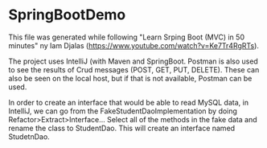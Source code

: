 # SpringBootDemo

This file was generated while following "Learn Srping Boot (MVC) in 50 minutes" ny Iam Djalas (https://www.youtube.com/watch?v=Ke7Tr4RgRTs).

The project uses IntelliJ (with Maven and SpringBoot. Postman is also used to see the results of Crud messages (POST, GET, PUT, DELETE). These can also be seen on the local host, but if that is not available, Postman can be used.

In order to create an interface that would be able to read MySQL data, in IntelliJ, we can go from the FakeStudentDaoImplementation by doing Refactor>Extract>Interface...
Select all of the methods in the fake data and rename the class to StudentDao. This will create an interface named StudetnDao.
